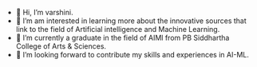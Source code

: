 - 👋 Hi, I’m varshini.
- 👀 I’m am interested in learning more about the innovative sources that link to the field of Artificial intelligence and Machine Learning.
- 🌱 I’m currently a graduate in the field of AIMl from PB Siddhartha College of Arts & Sciences.
- 💞️ I’m looking forward to contribute my skills and experiences in AI-ML.

<!---
varshini1004/varshini1004 is a ✨ special ✨ repository because its `README.md` (this file) appears on your GitHub profile.
You can click the Preview link to take a look at your changes.
--->
